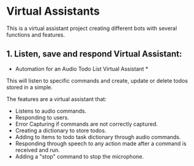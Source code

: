 # Virtual Assistants

This is a virtual assistant project creating different bots with several functions and features.

## 1. Listen, save and respond Virtual Assistant: 
* Automation for an Audio Todo List Virtual Assistant *

This will listen to specific commands and create, update or delete todos stored in a simple.

The features are a virtual assistant that:

- Listens to audio commands.
- Responding to users.
- Error Capturing if commands are not correctly captured.
- Creating a dictionary to store todos.
- Adding to items to todo task dictionary through audio commands.
- Responding through speech to any action made after a command is received and run.
- Adding a "stop" command to stop the microphone.
